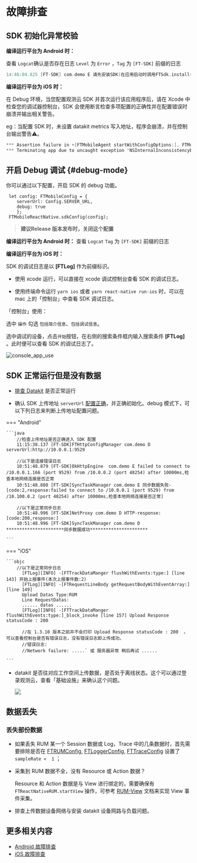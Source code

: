 # 故障排查

## SDK 初始化异常校验

**编译运行平台为 Android 时：**

查看 `Logcat`确认是否存在日志 `Level` 为 `Error` ，`Tag` 为 `[FT-SDK]` 前缀的日志

```kotlin
14:46:04.825 [FT-SDK] com.demo E 请先安装SDK(在应用启动时调用FTSdk.install(FTSDKConfig ftSdkConfig))
```

**编译运行平台为 iOS 时：**

在 Debug 环境，当您配置观测云 SDK 并首次运行该应用程序后，请在 Xcode 中检查您的调试器控制台，SDK 会使用断言检查多项配置的正确性并在配置错误时崩溃并输出相关警告。

eg：当配置 SDK 时，未设置  datakit metrics 写入地址，程序会崩溃，并在控制台输出警告⚠️。

```objective-c
*** Assertion failure in +[FTMobileAgent startWithConfigOptions:], FTMobileAgent.m:53
*** Terminating app due to uncaught exception 'NSInternalInconsistencyException', reason: '请设置 datakit metrics 写入地址'
```

## 开启 Debug 调试 {#debug-mode}

你可以通过以下配置，开启 SDK 的 debug 功能。

```tsx
 let config: FTMobileConfig = {
    serverUrl: Config.SERVER_URL,
    debug: true
    };
 FTMobileReactNative.sdkConfig(config);
```

>**建议Release 版本发布时，关闭这个配置**

**编译运行平台为 Android 时：**
查看 `Logcat` `Tag` 为 `[FT-SDK]` 前缀的日志

**编译运行平台为 iOS 时：**

SDK 的调试日志是以  **[FTLog]** 作为前缀标识。

* 使用 xcode 运行，可以直接在 xcode 调试控制台查看 SDK 的调试日志。

* 使用终端命令运行 `yarn ios` 或者 `yarn react-native run-ios` 时，可以在 mac 上的「控制台」中查看 SDK 调试日志。

「控制台」使用：

  选中 `操作` 勾选 `包括简介信息`、`包括调试信息`。

  选中调试的设备，点击`开始`按钮，在右侧的搜索条件框内输入搜索条件 **[FTLog]** 。此时便可以查看 SDK 的调试日志了。

  ![console_app_use](../img/console_app_use.png)

## SDK 正常运行但是没有数据

* [排查 Datakit](../../datakit/why-no-data.md) 是否正常运行

* 确认 SDK 上传地址 `serverUrl` [配置正确](app-access.md#base-setting)，并正确初始化。debug 模式下，可以下列日志来判断上传地址配置问题。

=== "Android"

    ```java
    	//检查上传地址是否正确进入 SDK 配置
    	11:15:38.137 [FT-SDK]FTHttpConfigManager com.demo D serverUrl:http://10.0.0.1:9529

    	//以下是连接错误日志
    	10:51:48.879 [FT-SDK]OkHttpEngine  com.demo E failed to connect to /10.0.0.1.166 (port 9529) from /10.0.0.2 (port 48254) after 10000ms,检查本地网络连接是否正常
        10:51:48.880 [FT-SDK]SyncTaskManager com.demo E 同步数据失败-[code:2,response:failed to connect to /10.0.0.1 (port 9529) from /10.100.0.2 (port 48254) after 10000ms,检查本地网络连接是否正常]

    	//以下是正常同步日志
    	10:51:48.996 [FT-SDK]NetProxy com.demo D HTTP-response:[code:200,response:]
        10:51:48.996 [FT-SDK]SyncTaskManager com.demo D **********************同步数据成功**********************

    ```
	
=== "iOS"

    ```objc
    	//以下是正常同步日志
    	  [FTLog][INFO] -[FTTrackDataManger flushWithEvents:type:] [line 143] 开始上报事件(本次上报事件数:2)
    	  [FTLog][INFO] -[FTRequestLineBody getRequestBodyWithEventArray:] [line 149]
    	  Upload Datas Type:RUM
    	  Line RequestDatas:
    	  ...... datas ......
    	  [FTLog][INFO] -[FTTrackDataManger flushWithEvents:type:]_block_invoke [line 157] Upload Response statusCode : 200

          //在 1.3.10 版本之前并不会打印 Upload Response statusCode : 200  ，可以查看控制台是否有错误日志，没有错误日志即上传成功。
          //错误日志:
          //Network failure: .....` 或 服务器异常 稍后再试 ......

    ```

	
* datakit 是否往对应工作空间上传数据，是否处于离线状态。这个可以通过登录观测云，查看「基础设施」来确认这个问题。

	![](../img/17.trouble_shooting_android_datakit_check.png)

## 数据丢失

### 丢失部份数据

* 如果丢失 RUM 某一个 Session 数据或 Log，Trace 中的几条数据时，首先需要排除是否在 [FTRUMConfig](app-access.md#rum-config), [FTLoggerConfig](app-access.md#log-config), [FTTraceConfig](app-access.md#trace-config) 设置了 `sampleRate <  1` ；

* 采集到 RUM 数据不全，没有 Resource 或 Action 数据？

    Resource 和 Action 数据是与 View 进行绑定的，需要确保有 `FTReactNativeRUM.startView` 操作，可参考 [RUM-View](app-access.md#rumview) 文档来实现 View 事件采集。 

* 排查上传数据设备网络与安装 datakit 设备网路与负载问题。

## 更多相关内容
* [Android 故障排查](../android/app-troubleshooting.md)
* [iOS 故障排查](../ios/app-troubleshooting.md)











